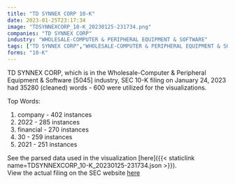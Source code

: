 ```yaml
---
title: "TD SYNNEX CORP 10-K"
date: 2023-01-25T23:17:34
image: "TDSYNNEXCORP_10-K_20230125-231734.png"
companies: "TD SYNNEX CORP"
industry: "WHOLESALE-COMPUTER & PERIPHERAL EQUIPMENT & SOFTWARE"
tags: ["TD SYNNEX CORP","WHOLESALE-COMPUTER & PERIPHERAL EQUIPMENT & SOFTWARE","01-24-2023","10-K"]
forms: "10-K"
---
```

TD SYNNEX CORP, which is in the Wholesale-Computer & Peripheral Equipment & Software [5045] industry, SEC 10-K filing on January 24, 2023 had 35280 (cleaned) words - 600 were utilized for the visualizations.

Top Words:
1. company - 402 instances
2. 2022 - 285 instances
3. financial - 270 instances
4. 30 - 259 instances
5. 2021 - 251 instances


See the parsed data used in the visualization [here]({{< staticlink name=TDSYNNEXCORP_10-K_20230125-231734.json >}}).  
View the actual filing on the SEC website [here](https://www.sec.gov/Archives/edgar/data/1177394/0001177394-23-000010.txt)